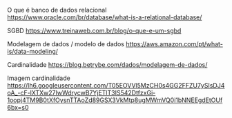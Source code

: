 O que é banco de dados relacional
https://www.oracle.com/br/database/what-is-a-relational-database/

SGBD
https://www.treinaweb.com.br/blog/o-que-e-um-sgbd

Modelagem de dados / modelo de dados
https://aws.amazon.com/pt/what-is/data-modeling/

Cardinalidade
https://blog.betrybe.com/dados/modelagem-de-dados/

Imagem cardinalidade
https://lh6.googleusercontent.com/T05EOVVl5MzCH0s4GG2FFZU7ySIsDJ4oA_-cF-lXTXw27IwWdrycwB7YjETlT3IS542DtfzxGi-1oopj4TM9B0tXfOysnTTAoZd89GSX3VkMtp8ugMWmVQ0i1bNNEEgdEtOUf6bx=s0